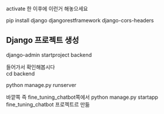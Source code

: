 activate 한 이후에 이런거 해놓으세요

pip install django djangorestframework django-cors-headers


## Django 프로젝트 생성
django-admin startproject backend

들어가서 확인해봅시다 </br>
cd backend

python manage.py runserver

바깥쪽 즉 fine_tuning_chatbot쪽에서 
python manage.py startapp fine_tuning_chatbot 프로젝트르 만듦


